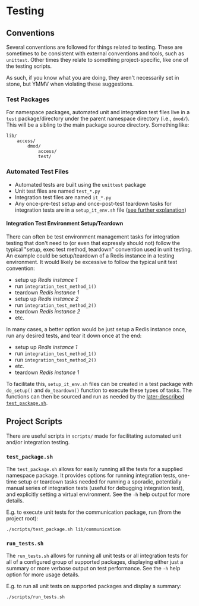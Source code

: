 # Testing

## Conventions

Several conventions are followed for things related to testing.  These are sometimes to be consistent with external conventions and tools, such as `unittest`.  Other times they relate to something project-specific, like one of the testing scripts.

As such, if you know what you are doing, they aren't necessarily set in stone, but YMMV when violating these suggestions.

### Test Packages

For namespace packages, automated unit and integration test files live in a `test` package/directory under the parent namespace directory (i.e., `dmod/`).  This will be a sibling to the main package source directory. Something like:

    lib/
        access/
            dmod/
                access/
                test/

### Automated Test Files

* Automated tests are built using the `unittest` package
* Unit test files are named `test_*.py`
* Integration test files are named `it_*.py`
* Any once-pre-test setup and once-post-test teardown tasks for integration tests are in a `setup_it_env.sh` file ([see further explanation](#integration-test-environment-setupteardown))

#### Integration Test Environment Setup/Teardown

There can often be test environment management tasks for integration testing that don't need to (or even that expressly should not) follow the typical "setup, exec test method, teardown" convention used in unit testing. An example could be setup/teardown of a Redis instance in a testing environment.  It would likely be excessive to follow the typical unit test convention:

* setup up _Redis instance 1_
* run `integration_test_method_1()`
* teardown _Redis instance 1_
* setup up _Redis instance 2_ 
* run `integration_test_method_2()`
* teardown _Redis instance 2_
* etc.

In many cases, a better option would be just setup a Redis instance once, run any desired tests, and tear it down once at the end:

* setup up _Redis instance 1_
* run `integration_test_method_1()`
* run `integration_test_method_2()`
* etc.
* teardown _Redis instance 1_

To facilitate this, `setup_it_env.sh` files can be created in a test package with `do_setup()` and `do_teardown()` function to execute these types of tasks.  The functions can then be sourced and run as needed by the [later-described `test_package.sh`](#test_packagesh).

## Project Scripts

There are useful scripts in `scripts/` made for facilitating automated unit and/or integration testing.

### `test_package.sh`

The `test_package.sh` allows for easily running all the tests for a supplied namespace package.  It provides options for running integration tests, one-time setup or teardown tasks needed for running a sporadic, potentially manual series of integration tests (useful for debugging integration test), and explicitly setting a virtual environment.  See the `-h` help output for more details.

E.g. to execute unit tests for the communication package, run (from the project root):

    ./scripts/test_package.sh lib/communication
    
### `run_tests.sh`

The `run_tests.sh` allows for running all unit tests or all integration tests for all of a configured group of supported packages, displaying either just a summary or more verbose output on test performance.  See the `-h` help option for more usage details.  

E.g. to run all unit tests on supported packages and display a summary:

    ./scripts/run_tests.sh 

